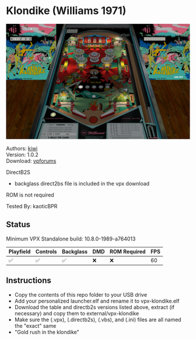 # Klondike (Williams 1971)

![Table Preview](https://github.com/lilalien/vpx-images/blob/main/vpx-klondike.png)

Authors: [kiwi](https://www.vpforums.org/index.php?showuser=30913)  
Version: 1.0.2  
Download: [vpforums](https://www.vpforums.org/index.php?s=f69fc4e017c512c443d5d5a1d6d16023&app=downloads&showfile=17300)

DirectB2S

* backglass direct2bs file is included in the vpx download

ROM is not required

Tested By: kaoticBPR

## Status 

Minimum VPX Standalone build: 10.8.0-1989-a764013

| Playfield | Controls | Backglass | DMD | ROM Required | FPS | 
|-----------|----------|-----------|-----|--------------|-----|
| :white_check_mark: | :white_check_mark: | :white_check_mark: | :x: | :x: | 60 |

## Instructions

- Copy the contents of this repo folder to your USB drive
- Add your personalized launcher.elf and rename it to vpx-klondike.elf
- Download the table and directb2s versions listed above, extract (if necessary) and copy them to external/vpx-klondike
- Make sure the (.vpx), (.directb2s), (.vbs), and (.ini) files are all named the "exact" same
- "Gold rush in the klondike"

